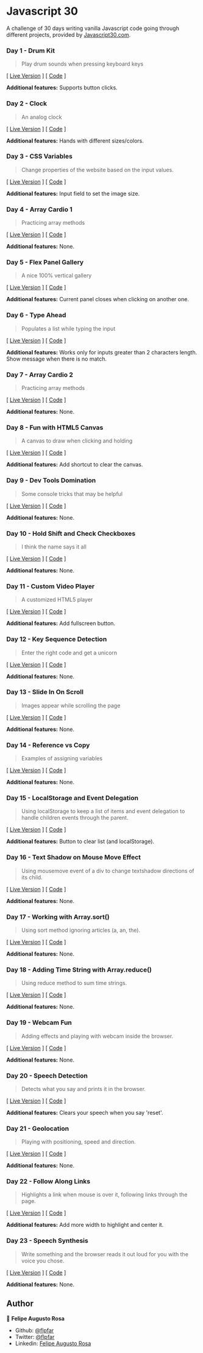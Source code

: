 # Javascript 30

A challenge of 30 days writing vanilla Javascript code going through different projects, provided by [Javascript30.com](https://javascript30.com/).

### Day 1 - Drum Kit
> Play drum sounds when pressing keyboard keys

[ [Live Version](https://raw.githack.com/flpfar/javascript-30/master/drum-kit/index.html) ] [ 
[Code](/drum-kit) ]

**Additional features:** Supports button clicks.

### Day 2 - Clock
> An analog clock

[ [Live Version](https://raw.githack.com/flpfar/javascript-30/master/clock/index.html) ] [ 
[Code](/clock) ]

**Additional features:** Hands with different sizes/colors.

### Day 3 - CSS Variables
> Change properties of the website based on the input values.

[ [Live Version](https://raw.githack.com/flpfar/javascript-30/master/css-variables/index.html) ] [ 
[Code](/css-variables) ]

**Additional features:** Input field to set the image size.

### Day 4 - Array Cardio 1
> Practicing array methods

[ [Live Version](https://raw.githack.com/flpfar/javascript-30/master/array-cardio-1/index.html) ] [ 
[Code](/array-cardio-1) ]

**Additional features:** None.

### Day 5 - Flex Panel Gallery
> A nice 100% vertical gallery

[ [Live Version](https://raw.githack.com/flpfar/javascript-30/master/flex-panel-gallery/index.html) ] [ 
[Code](/flex-panel-gallery) ]

**Additional features:** Current panel closes when clicking on another one.

### Day 6 - Type Ahead
> Populates a list while typing the input

[ [Live Version](https://raw.githack.com/flpfar/javascript-30/master/type-ahead/index.html) ] [ 
[Code](/type-ahead) ]

**Additional features:** Works only for inputs greater than 2 characters length. Show message when there is no match.

### Day 7 - Array Cardio 2
> Practicing array methods

[ [Live Version](https://raw.githack.com/flpfar/javascript-30/master/array-cardio-2/index.html) ] [ 
[Code](/array-cardio-2) ]

**Additional features:** None.

### Day 8 - Fun with HTML5 Canvas
> A canvas to draw when clicking and holding

[ [Live Version](https://raw.githack.com/flpfar/javascript-30/master/fun-with-canvas/index.html) ] [ 
[Code](/fun-with-canvas) ]

**Additional features:** Add shortcut to clear the canvas.

### Day 9 - Dev Tools Domination
> Some console tricks that may be helpful

[ [Live Version](https://raw.githack.com/flpfar/javascript-30/master/dev-tools/index.html) ] [ 
[Code](/dev-tools) ]

**Additional features:** None.

### Day 10 - Hold Shift and Check Checkboxes
> I think the name says it all

[ [Live Version](https://raw.githack.com/flpfar/javascript-30/master/hold-shift-checkboxes/index.html) ] [ 
[Code](/hold-shift-checkboxes) ]

**Additional features:** None.

### Day 11 - Custom Video Player
> A customized HTML5 player

[ [Live Version](https://raw.githack.com/flpfar/javascript-30/master/custom-video-player/index.html) ] [ 
[Code](/custom-video-player) ]

**Additional features:** Add fullscreen button.

### Day 12 - Key Sequence Detection
> Enter the right code and get a unicorn

[ [Live Version](https://raw.githack.com/flpfar/javascript-30/master/key-sequence-detection/index.html) ] [ 
[Code](/key-sequence-detection) ]

**Additional features:** None.

### Day 13 - Slide In On Scroll
> Images appear while scrolling the page

[ [Live Version](https://raw.githack.com/flpfar/javascript-30/master/slide-in-on-scroll/index.html) ] [ 
[Code](/slide-in-on-scroll) ]

**Additional features:** None.

### Day 14 - Reference vs Copy
> Examples of assigning variables

[ [Live Version](https://raw.githack.com/flpfar/javascript-30/master/reference-vs-copy/index.html) ] [ 
[Code](/reference-vs-copy) ]

**Additional features:** None.

### Day 15 - LocalStorage and Event Delegation
> Using localStorage to keep a list of items and event delegation to handle children events through the parent.

[ [Live Version](https://raw.githack.com/flpfar/javascript-30/master/local-storage/index.html) ] [ 
[Code](/local-storage) ]

**Additional features:** Button to clear list (and localStorage).

### Day 16 - Text Shadow on Mouse Move Effect
> Using mousemove event of a div to change textshadow directions of its child.

[ [Live Version](https://raw.githack.com/flpfar/javascript-30/master/mouse-move-shadow/index.html) ] [ 
[Code](/mouse-move-shadow) ]

**Additional features:** None.

### Day 17 - Working with Array.sort()
> Using sort method ignoring articles (a, an, the).

[ [Live Version](https://raw.githack.com/flpfar/javascript-30/master/working-with-sort/index.html) ] [ 
[Code](/working-with-sort) ]

**Additional features:** None.

### Day 18 - Adding Time String with Array.reduce()
> Using reduce method to sum time strings.

[ [Live Version](https://raw.githack.com/flpfar/javascript-30/master/adding-time-with-reduce/index.html) ] [ 
[Code](/adding-time-with-reduce) ]

**Additional features:** None.

### Day 19 - Webcam Fun
> Adding effects and playing with webcam inside the browser.

[ [Live Version](https://raw.githack.com/flpfar/javascript-30/master/webcam-fun/index.html) ] [ 
[Code](/webcam-fun) ]

**Additional features:** None.

### Day 20 - Speech Detection
> Detects what you say and prints it in the browser.

[ [Live Version](https://raw.githack.com/flpfar/javascript-30/master/speech-detection/index.html) ] [ 
[Code](/speech-detection) ]

**Additional features:** Clears your speech when you say 'reset'.

### Day 21 - Geolocation
> Playing with positioning, speed and direction.

[ [Live Version](https://raw.githack.com/flpfar/javascript-30/master/geolocation/index.html) ] [ 
[Code](/geolocation) ]

**Additional features:** None.

### Day 22 - Follow Along Links
> Highlights a link when mouse is over it, following links through the page.

[ [Live Version](https://raw.githack.com/flpfar/javascript-30/master/sticky-links/index.html) ] [ 
[Code](/sticky-links) ]

**Additional features:** Add more width to highlight and center it.

### Day 23 - Speech Synthesis
> Write something and the browser reads it out loud for you with the voice you chose.

[ [Live Version](https://raw.githack.com/flpfar/javascript-30/master/speech-synthesis/index.html) ] [ 
[Code](/speech-synthesis) ]

**Additional features:** None.


## Author

👤 **Felipe Augusto Rosa**

- Github: [@flpfar](https://github.com/flpfar)
- Twitter: [@flpfar](https://twitter.com/flpfar)
- Linkedin: [Felipe Augusto Rosa](https://www.linkedin.com/in/felipe-augusto-rosa/)